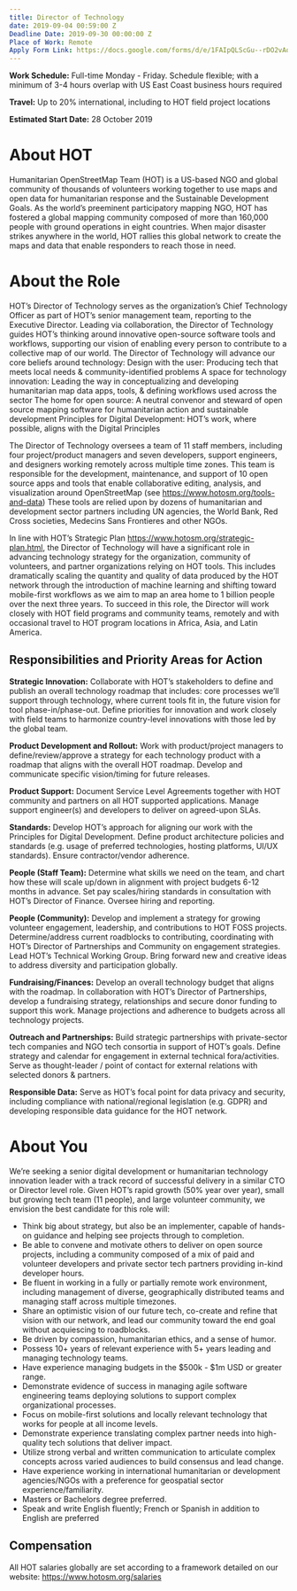 ```yaml
---
title: Director of Technology
date: 2019-09-04 00:59:00 Z
Deadline Date: 2019-09-30 00:00:00 Z
Place of Work: Remote
Apply Form Link: https://docs.google.com/forms/d/e/1FAIpQLScGu--rDO2vAqj8q4taRQSacIfqqA35xsXS-sKmCdgwHWiu-A/viewform
---
```


**Work Schedule:** Full-time Monday - Friday. Schedule flexible; with a minimum of 3-4 hours overlap with US East Coast business hours required

**Travel:** Up to 20% international, including to HOT field project locations

**Estimated Start Date:** 28 October 2019

# About HOT
Humanitarian OpenStreetMap Team (HOT) is a US-based NGO and global community of thousands of volunteers working together to use maps and open data for humanitarian response and the Sustainable Development Goals. As the world’s preeminent participatory mapping NGO, HOT has fostered a global mapping community composed of more than 160,000 people with ground operations in eight countries. When major disaster strikes anywhere in the world, HOT rallies this global network to create the maps and data that enable responders to reach those in need.

# About the Role
HOT’s Director of Technology serves as the organization’s Chief Technology Officer as part of HOT’s senior management team, reporting to the Executive Director. Leading via collaboration, the Director of Technology guides HOT’s thinking around innovative open-source software tools and workflows, supporting our vision of enabling every person to contribute to a collective map of our world. The Director of Technology will advance our core beliefs around technology:
Design with the user: Producing tech that meets local needs & community-identified problems
A space for technology innovation: Leading the way in conceptualizing and developing humanitarian map data apps, tools, & defining workflows used across the sector
The home for open source: A neutral convenor and steward of open source mapping software for humanitarian action and sustainable development
Principles for Digital Development: HOT’s work, where possible, aligns with the Digital Principles

The Director of Technology oversees a team of 11 staff members, including four project/product managers and seven developers, support engineers, and designers working remotely across multiple time zones. This team is responsible for the development, maintenance, and support of 10 open source apps and tools that enable collaborative editing, analysis, and visualization around OpenStreetMap (see https://www.hotosm.org/tools-and-data) These tools are relied upon by dozens of humanitarian and development sector partners including UN agencies, the World Bank, Red Cross societies, Medecins Sans Frontieres and other NGOs.

In line with HOT’s Strategic Plan https://www.hotosm.org/strategic-plan.html, the Director of Technology will have a significant role in advancing technology strategy for the organization, community of volunteers, and partner organizations relying on HOT tools. This includes dramatically scaling the quantity and quality of data produced by the HOT network through the introduction of machine learning and shifting toward mobile-first workflows as we aim to map an area home to 1 billion people over the next three years. To succeed in this role, the Director will work closely with HOT field programs and community teams, remotely and with occasional travel to HOT program locations in Africa, Asia, and Latin America.


## Responsibilities and Priority Areas for Action

**Strategic Innovation:** Collaborate with HOT’s stakeholders to define and publish an overall technology roadmap that includes: core processes we’ll support through technology, where current tools fit in, the future vision for tool phase-in/phase-out. Define priorities for innovation and work closely with field teams to harmonize country-level innovations with those led by the global team.

**Product Development and Rollout:** Work with product/project managers to define/review/approve a strategy for each technology product with a roadmap that aligns with the overall HOT roadmap. Develop and communicate specific vision/timing for future releases.

**Product Support:** Document Service Level Agreements together with HOT community and partners on all HOT supported applications. Manage support engineer(s) and developers to deliver on agreed-upon SLAs.

**Standards:** Develop HOT’s approach for aligning our work with the Principles for Digital Development. Define product architecture policies and standards (e.g. usage of preferred technologies, hosting platforms, UI/UX standards). Ensure contractor/vendor adherence.

**People (Staff Team):** Determine what skills we need on the team, and chart how these will scale up/down in alignment with project budgets 6-12 months in advance. Set pay scales/hiring standards in consultation with HOT’s Director of Finance. Oversee hiring and reporting. 

**People (Community):** Develop and implement a strategy for growing volunteer engagement, leadership, and contributions to HOT FOSS projects. Determine/address current roadblocks to contributing, coordinating with HOT’s Director of Partnerships and Community on engagement strategies. Lead HOT’s Technical Working Group. Bring forward new and creative ideas to address diversity and participation globally.

**Fundraising/Finances:** Develop an overall technology budget that aligns with the roadmap. In collaboration with HOT’s Director of Partnerships, develop a fundraising strategy, relationships and secure donor funding to support this work. Manage projections and adherence to budgets across all technology projects.

**Outreach and Partnerships:** Build strategic partnerships with private-sector tech companies and NGO tech consortia in support of HOT’s goals. Define strategy and calendar for engagement in external technical fora/activities. Serve as thought-leader / point of contact for external relations with selected donors & partners.

**Responsible Data:** Serve as HOT’s focal point for data privacy and security, including compliance with national/regional legislation (e.g. GDPR) and developing responsible data guidance for the HOT network.


# About You

We’re seeking a senior digital development or humanitarian technology innovation leader with a track record of successful delivery in a similar CTO or Director level role. Given HOT’s rapid growth (50% year over year), small but growing tech team (11 people), and large volunteer community, we envision the best candidate for this role will:

* Think big about strategy, but also be an implementer, capable of hands-on guidance and helping see projects through to completion.
* Be able to convene and motivate others to deliver on open source projects, including a community composed of a mix of paid and volunteer developers and private sector tech partners providing in-kind developer hours.
* Be fluent in working in a fully or partially remote work environment, including management of diverse, geographically distributed teams and managing staff across multiple timezones.
* Share an optimistic vision of our future tech, co-create and refine that vision with our network, and lead our community toward the end goal without acquiescing to roadblocks.
* Be driven by compassion, humanitarian ethics, and a sense of humor.
* Possess 10+ years of relevant experience with 5+ years leading and managing technology teams.
* Have experience managing budgets in the $500k - $1m USD or greater range.
* Demonstrate evidence of success in managing agile software engineering teams deploying solutions to support complex organizational processes.
* Focus on mobile-first solutions and locally relevant technology that works for people at all income levels.
* Demonstrate experience translating complex partner needs into high-quality tech solutions that deliver impact.
* Utilize strong verbal and written communication to articulate complex concepts across varied audiences to build consensus and lead change.
* Have experience working in international humanitarian or development agencies/NGOs with a preference for geospatial sector experience/familiarity.
* Masters or Bachelors degree preferred.
* Speak and write English fluently; French or Spanish in addition to English are preferred

## Compensation
All HOT salaries globally are set according to a framework detailed on our website: https://www.hotosm.org/salaries

